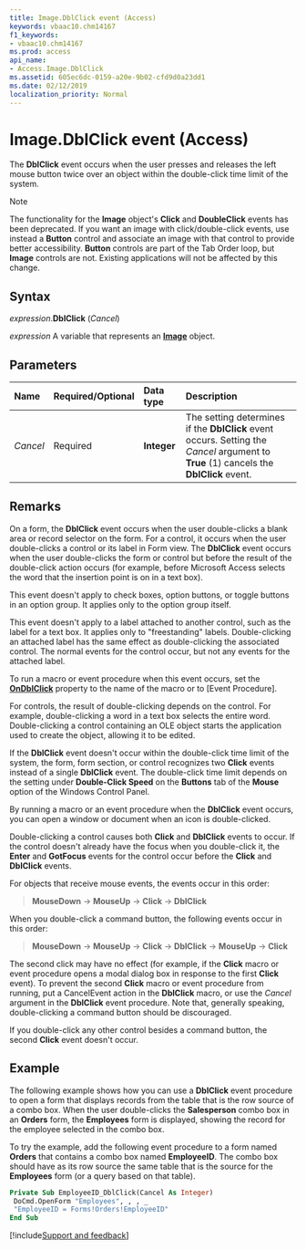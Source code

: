 ```yaml
---
title: Image.DblClick event (Access)
keywords: vbaac10.chm14167
f1_keywords:
- vbaac10.chm14167
ms.prod: access
api_name:
- Access.Image.DblClick
ms.assetid: 605ec6dc-0159-a20e-9b02-cfd9d0a23dd1
ms.date: 02/12/2019
localization_priority: Normal
---
```



# Image.DblClick event (Access)

The **DblClick** event occurs when the user presses and releases the left mouse button twice over an object within the double-click time limit of the system.

> [!NOTE] 
> The functionality for the **Image** object's **Click** and **DoubleClick** events has been deprecated. If you want an image with click/double-click events, use instead a **Button** control and associate an image with that control to provide better accessibility. **Button** controls are part of the Tab Order loop, but **Image** controls are not. Existing applications will not be affected by this change.

## Syntax

_expression_.**DblClick** (_Cancel_)

_expression_ A variable that represents an **[Image](Access.Image.md)** object.


## Parameters

|Name|Required/Optional|Data type|Description|
|:-----|:-----|:-----|:-----|
| _Cancel_|Required|**Integer**|The setting determines if the **DblClick** event occurs. Setting the _Cancel_ argument to **True** (1) cancels the **DblClick** event.|

## Remarks

On a form, the **DblClick** event occurs when the user double-clicks a blank area or record selector on the form. For a control, it occurs when the user double-clicks a control or its label in Form view. The **DblClick** event occurs when the user double-clicks the form or control but before the result of the double-click action occurs (for example, before Microsoft Access selects the word that the insertion point is on in a text box).

This event doesn't apply to check boxes, option buttons, or toggle buttons in an option group. It applies only to the option group itself.
    
This event doesn't apply to a label attached to another control, such as the label for a text box. It applies only to "freestanding" labels. Double-clicking an attached label has the same effect as double-clicking the associated control. The normal events for the control occur, but not any events for the attached label.
    
To run a macro or event procedure when this event occurs, set the **[OnDblClick](access.Image.ondblclick.md)** property to the name of the macro or to [Event Procedure].

For controls, the result of double-clicking depends on the control. For example, double-clicking a word in a text box selects the entire word. Double-clicking a control containing an OLE object starts the application used to create the object, allowing it to be edited.

If the **DblClick** event doesn't occur within the double-click time limit of the system, the form, form section, or control recognizes two **Click** events instead of a single **DblClick** event. The double-click time limit depends on the setting under **Double-Click Speed** on the **Buttons** tab of the **Mouse** option of the Windows Control Panel.

By running a macro or an event procedure when the **DblClick** event occurs, you can open a window or document when an icon is double-clicked.

Double-clicking a control causes both **Click** and **DblClick** events to occur. If the control doesn't already have the focus when you double-click it, the **Enter** and **GotFocus** events for the control occur before the **Click** and **DblClick** events.

For objects that receive mouse events, the events occur in this order:

> **MouseDown** → **MouseUp** → **Click** → **DblClick**

When you double-click a command button, the following events occur in this order:

> **MouseDown** → **MouseUp** → **Click** → **DblClick** → **MouseUp** → **Click**

The second click may have no effect (for example, if the **Click** macro or event procedure opens a modal dialog box in response to the first **Click** event). To prevent the second **Click** macro or event procedure from running, put a CancelEvent action in the **DblClick** macro, or use the _Cancel_ argument in the **DblClick** event procedure. Note that, generally speaking, double-clicking a command button should be discouraged.

If you double-click any other control besides a command button, the second **Click** event doesn't occur.


## Example

The following example shows how you can use a **DblClick** event procedure to open a form that displays records from the table that is the row source of a combo box. When the user double-clicks the **Salesperson** combo box in an **Orders** form, the **Employees** form is displayed, showing the record for the employee selected in the combo box.

To try the example, add the following event procedure to a form named **Orders** that contains a combo box named **EmployeeID**. The combo box should have as its row source the same table that is the source for the **Employees** form (or a query based on that table).

```vb
Private Sub EmployeeID_DblClick(Cancel As Integer) 
 DoCmd.OpenForm "Employees", , , _ 
 "EmployeeID = Forms!Orders!EmployeeID" 
End Sub
```



[!include[Support and feedback](~/includes/feedback-boilerplate.md)]